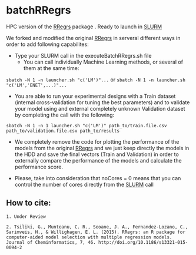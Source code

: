 # batchRRegrs
HPC version of the [RRegrs](https://github.com/enanomapper/RRegrs "RRegrs") package . Ready to launch in [SLURM](http://slurm.schedmd.com/ "SLURM")

We forked and modified the original [RRegrs](https://github.com/enanomapper/RRegrs "RRegrs") in serveral different ways in order to add following capabilites:

* Type your SLURM call in the executeBatchRRegrs.sh file
  * You can call individually Machine Learning methods, or several of them at the same time:
  
`sbatch -N 1 -n launcher.sh "c('LM')"...` or `sbatch -N 1 -n launcher.sh "c('LM','ENET',...)"...`

* You are able to run your experimental designs with a Train dataset (internal cross-validation for tuning the best parameters) and to validate your model using and external completely unknown Validation dataset by completing the call with the following:

`sbatch -N 1 -n 1 launcher.sh "c('LM')" path_to/train.file.csv path_to/validation.file.csv path_to/results`

* We completely remove the code for plotting the performance of the models from the original [RRegrs](https://github.com/enanomapper/RRegrs "RRegrs") and we just keep directly the models in the HDD and save the final vectors (Train and Validation) in order to externally compare the performance of the models and calculate the performance score.

* Please, take into consideration that noCores = 0 means that you can control the number of cores directly from the [SLURM](http://slurm.schedmd.com/ "SLURM") call

## How to cite:
`1. Under Review`

`2. Tsiliki, G., Munteanu, C. R., Seoane, J. A., Fernandez-Lozano, C., Sarimveis, H., & Willighagen, E. L. (2015). RRegrs: an R package for computer-aided model selection with multiple regression models. Journal of Cheminformatics, 7, 46. http://doi.org/10.1186/s13321-015-0094-2`
